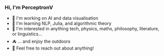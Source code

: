### Hi, I'm PerceptronV

- 🦾 I'm working on AI and data visualisation
- 🧠 I'm learning NLP, Julia, and algorithmic theory
- 🧩 I'm interested in anything tech, physics, maths, philosophy, literature, or linguistics...
- ⛺ ... and enjoy the outdoors
- 🤝 Feel free to reach out about anything!
